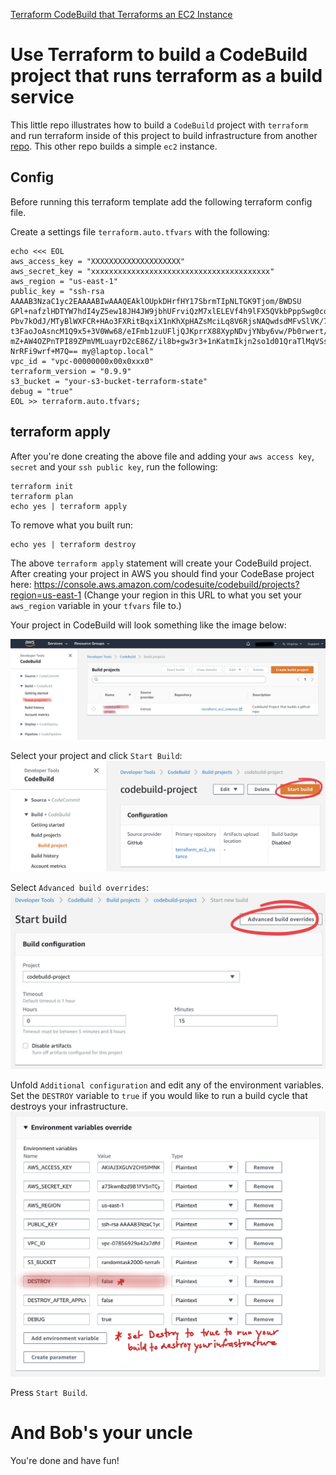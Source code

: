 [Terraform CodeBuild that Terraforms an EC2 Instance](images/photo-4.jpeg)

# Use Terraform to build a CodeBuild project that runs terraform as a build service
This little repo illustrates how to build a `CodeBuild` project with `terraform` and run terraform inside of this project to build infrastructure from another [repo](https://github.com/randomtask2000/terraform_ec2_instance). This other repo builds a simple `ec2` instance.

## Config
Before running this terraform template add the following terraform config file.

Create a settings file `terraform.auto.tfvars` with the following:
```
echo <<< EOL
aws_access_key = "XXXXXXXXXXXXXXXXXXXX"
aws_secret_key = "xxxxxxxxxxxxxxxxxxxxxxxxxxxxxxxxxxxxxxxx"
aws_region = "us-east-1"
public_key = "ssh-rsa AAAAB3NzaC1yc2EAAAABIwAAAQEAklOUpkDHrfHY17SbrmTIpNLTGK9Tjom/BWDSU
GPl+nafzlHDTYW7hdI4yZ5ew18JH4JW9jbhUFrviQzM7xlELEVf4h9lFX5QVkbPppSwg0cda3
Pbv7kOdJ/MTyBlWXFCR+HAo3FXRitBqxiX1nKhXpHAZsMciLq8V6RjsNAQwdsdMFvSlVK/7XA
t3FaoJoAsncM1Q9x5+3V0Ww68/eIFmb1zuUFljQJKprrX88XypNDvjYNby6vw/Pb0rwert/En
mZ+AW4OZPnTPI89ZPmVMLuayrD2cE86Z/il8b+gw3r3+1nKatmIkjn2so1d01QraTlMqVSsbx
NrRFi9wrf+M7Q== my@laptop.local"
vpc_id = "vpc-00000000x00x0xxx0"
terraform_version = "0.9.9"
s3_bucket = "your-s3-bucket-terraform-state"
debug = "true"
EOL >> terraform.auto.tfvars;
```

## terraform apply
After you're done creating the above file and adding your `aws access key`, `secret` and your `ssh public key`, run the following:
```
terraform init
terraform plan
echo yes | terraform apply
```
To remove what you built run:
```
echo yes | terraform destroy
```
The above `terraform apply` statement will create your CodeBuild project. After creating your project in AWS you should find your CodeBase project here:
https://console.aws.amazon.com/codesuite/codebuild/projects?region=us-east-1 
(Change your region in this URL to what you set your `aws_region` variable in your `tfvars` file to.)

Your project in CodeBuild will look something like the image below:

![Your CodeBuild project](images/photo-2.jpeg)

Select your project and click `Start Build`: ![Start Build in AWS CodeBuild](images/photo-3.jpeg)

Select `Advanced build overrides`: ![Advanced Build Overrides in AWS CodeBuild](images/photo-5.jpeg)

Unfold `Additional configuration` and edit any of the environment variables. Set the `DESTROY` variable to `true` if you would like to run a build cycle that destroys your infrastructure. ![Advanced Build Overrides in AWS CodeBuild and build environment settings](images/IMG_0265.png)
 
Press `Start Build`.

# And Bob's your uncle
You're done and have fun!
